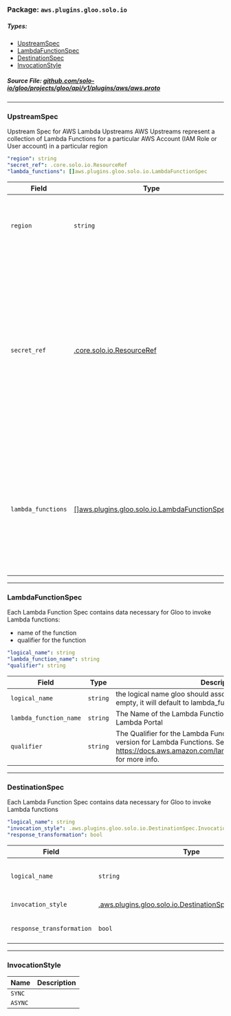 <!-- Code generated by solo-kit. DO NOT EDIT. -->

### Package: `aws.plugins.gloo.solo.io` 
##### Types:


- [UpstreamSpec](#UpstreamSpec)
- [LambdaFunctionSpec](#LambdaFunctionSpec)
- [DestinationSpec](#DestinationSpec)
- [InvocationStyle](#InvocationStyle)
  



##### Source File: [github.com/solo-io/gloo/projects/gloo/api/v1/plugins/aws/aws.proto](https://github.com/solo-io/gloo/blob/master/projects/gloo/api/v1/plugins/aws/aws.proto)





---
### <a name="UpstreamSpec">UpstreamSpec</a>

 
Upstream Spec for AWS Lambda Upstreams
AWS Upstreams represent a collection of Lambda Functions for a particular AWS Account (IAM Role or User account)
in a particular region

```yaml
"region": string
"secret_ref": .core.solo.io.ResourceRef
"lambda_functions": []aws.plugins.gloo.solo.io.LambdaFunctionSpec

```

| Field | Type | Description | Default |
| ----- | ---- | ----------- |----------- | 
| `region` | `string` | The AWS Region where the desired Lambda Functions exxist |  |
| `secret_ref` | [.core.solo.io.ResourceRef](../../../../../../../solo-kit/api/v1/ref.proto.sk.md#ResourceRef) | A [Gloo Secret Ref](https://gloo.solo.io/introduction/concepts/#Secrets) to an AWS Secret AWS Secrets can be created with `glooctl secret create aws ...` If the secret is created manually, it must conform to the following structure: ``` access_key: <aws access key> secret_key: <aws secret key> ``` |  |
| `lambda_functions` | [[]aws.plugins.gloo.solo.io.LambdaFunctionSpec](aws.proto.sk.md#LambdaFunctionSpec) | The list of Lambda Functions contained within this region. This list will be automatically populated by Gloo if discovery is enabled for AWS Lambda Functions |  |




---
### <a name="LambdaFunctionSpec">LambdaFunctionSpec</a>

 
Each Lambda Function Spec contains data necessary for Gloo to invoke Lambda functions:
- name of the function
- qualifier for the function

```yaml
"logical_name": string
"lambda_function_name": string
"qualifier": string

```

| Field | Type | Description | Default |
| ----- | ---- | ----------- |----------- | 
| `logical_name` | `string` | the logical name gloo should associate with this function. if left empty, it will default to lambda_function_name+qualifier |  |
| `lambda_function_name` | `string` | The Name of the Lambda Function as it appears in the AWS Lambda Portal |  |
| `qualifier` | `string` | The Qualifier for the Lambda Function. Qualifiers act as a kind of version for Lambda Functions. See https://docs.aws.amazon.com/lambda/latest/dg/API_Invoke.html for more info. |  |




---
### <a name="DestinationSpec">DestinationSpec</a>

 
Each Lambda Function Spec contains data necessary for Gloo to invoke Lambda functions

```yaml
"logical_name": string
"invocation_style": .aws.plugins.gloo.solo.io.DestinationSpec.InvocationStyle
"response_transformation": bool

```

| Field | Type | Description | Default |
| ----- | ---- | ----------- |----------- | 
| `logical_name` | `string` | The Logical Name of the LambdaFunctionSpec to be invoked. |  |
| `invocation_style` | [.aws.plugins.gloo.solo.io.DestinationSpec.InvocationStyle](aws.proto.sk.md#InvocationStyle) | Can be either Sync or Async. |  |
| `response_transformation` | `bool` | de-jsonify response bodies returned from aws lambda |  |




---
### <a name="InvocationStyle">InvocationStyle</a>



| Name | Description |
| ----- | ----------- | 
| `SYNC` |  |
| `ASYNC` |  |





<!-- Start of HubSpot Embed Code -->
<script type="text/javascript" id="hs-script-loader" async defer src="//js.hs-scripts.com/5130874.js"></script>
<!-- End of HubSpot Embed Code -->
